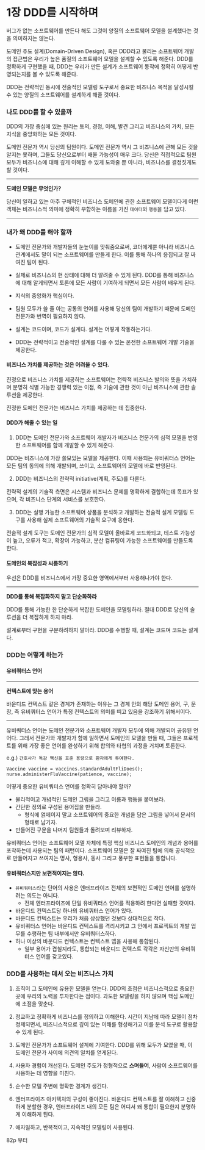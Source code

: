 # 1장 DDD를 시작하며

버그가 없는 소프트웨어를 만든다 해도 그것이 양질의 소프트웨어 모델을 설계했다는 것을 의미하지는 않는다.

도메인 주도 설계(Domain-Driven Design), 혹은 DDD라고 불리는 소프트웨어 개발의 접근법은 우리가 높은 품질의 소프트웨어 모델을 설계할 수 있도록 해준다.
DDD를 정확하게 구현했을 때, DDD는 우리가 만든 설계가 소프트웨어 동작에 정확히 어떻게 반영되는지를 볼 수 있도록 해준다.

DDD는 전략적인 동시에 전술적인 모델링 도구로서 중요한 비즈니스 목적을 달성시킬 수 있는 양질의 소프트웨어를 설계하게 해줄 것이다.

### 나도 DDD를 할 수 있을까

DDD의 가장 중심에 있는 원리는 토의, 경청, 이해, 발견 그리고 비즈니스의 가치, 모든 지식을 중앙화하는 모든 것이다.

도메인 전문가 역시 당신의 팀원이다.
도메인 전문가 역시 그 비즈니스에 관해 모든 것을 알지는 못하며, 그들도 당신으로부터 배울 가능성이 매우 크다.
당신은 직접적으로 팀원 모두가 비즈니스에 대해 깊게 이해할 수 있게 도와줄 뿐 아니라, 비즈니스를 결정짓게도 할 것이다.

---

**도메인 모델은 무엇인가?**

당신이 일하고 있는 아주 구체적인 비즈니스 도메인에 관한 소프트웨어 모델이다게
이런 객체는 비즈니스적 의미에 정확히 부합하는 이름을 가진 `데이터`와 `행동`을 담고 있다.

---

### 내가 왜 DDD를 해야 할까

- 도메인 전문가와 개발자들의 눈높이를 맞춰줌으로써, 코더에게뿐 아니라 비즈니스 관계에서도 말이 되는 소프트웨어를 만들게 한다. 이를 통해 하나의 응집되고 잘 짜여진 팀이 된다.

- 실제로 비즈니스의 현 상태에 대해 더 알려줄 수 있게 된다. DDD를 통해 비즈니스에 대해 알게되면서 토론에 모든 사람이 기여하게 되면서 모든 사람이 배우게 된다.

- 지식의 중앙화가 핵심이다.

- 팀원 모두가 쓸 줄 아는 공통의 언어를 사용해 당신의 팀이 개발하기 때문에 도메인 전문가와 번역이 필요하지 않다.

- 설계는 코드이며, 코드가 설계다. 설계는 어떻게 작동하는가다.

- DDD는 전략적이고 전술적인 설계를 다룰 수 있는 온전한 소프트웨어 개발 기술을 제공한다.

#### 비즈니스 가치를 제공하는 것은 어려울 수 있다.

진정으로 비즈니스 가치를 제공하는 소프트웨어는 전략적 비즈니스 발의와 뜻을 가치하며 분명히 식별 가능한 경쟁력 있는 이점, 즉 기술에 관한 것이 아닌 비즈니스에 관한 솔루션을 제공한다.

진정한 도메인 전문가는 비즈니스 가치를 제공하는 데 집중한다.

#### DDD가 해줄 수 있는 일

1. DDD는 도메인 전문가와 소프트웨어 개발자가 비즈니스 전문가의 심적 모델을 반영한 소프트웨어를 함께 개발할 수 있게 해준다.

DDD는 비즈니스에 가장 쓸모있는 모델을 제공한다.
이때 사용되는 유비쿼터스 언어는 모든 팀의 동의에 의해 개발되며, 쓰이고, 소프트웨어의 모델에 바로 반영된다.

2. DDD는 비즈니스의 전략적 initiative(계획, 주도)를 다룬다.

전략적 설계의 기술적 측면은 시스템과 비즈니스 문제를 명확하게 결합하는데 목표가 있으며,
각 비즈니스 단계의 서비스를 보호한다.

3. DDD는 실행 가능한 소프트웨어 상품을 분석하고 개발하는 전술적 설계 모델링 도구를 사용해 실제 소프트웨어의 기술적 요구에 응한다.

전술적 설계 도구는 도메인 전문가의 심적 모델이 올바르게 코드화되고, 테스트 가능성이 높고, 오류가 적고, 확장이 가능하고, 분산 컴퓨팅이 가능한 소프트웨어를 만들도록 한다.

#### 도메인의 복잡성과 씨름하기

우선은 DDD를 비즈니스에서 가장 중요한 영역에서부터 사용해나가야 한다.

---

**DDD를 통해 복잡화하지 말고 단순화하라**

DDD를 통해 가능한 한 단순하게 복잡한 도메인을 모델링하라.
절대 DDD로 당신의 솔루션을 더 복잡하게 하지 마라.

설계로부터 구현을 구분하려하지 말아라.
DDD를 수행할 때, 설계는 코드며 코드는 설계다.

### DDD는 어떻게 하는가

#### 유비쿼터스 언어

---

**컨텍스트에 맞는 용어**

바운디드 컨텍스트 같은 경계가 존재하는 이유는 그 경계 안의 해당 도메인 용어, 구, 문장, 즉 유비쿼터스 언어가 특정 컨텍스트의 의미를 띠고 있음을 강조하기 위해서이다.

---

유비쿼터스 언어는 도메인 전문가와 소프트웨어 개발자 모두에 의해 개발되어 공유된 언어다.
그래서 전문가와 개발자가 함께 일하면서 도메인의 모델을 만들 때, 그들은 프로젝트를 위해 가장 좋은 언어를 완성하기 위해 합의와 타협의 과정을 거치며 토론한다.

e.g.) `간호사가 독감 백신을 표준 용량으로 환자에게 투여한다.`

```
Vaccine vaccine = vaccines.standardAdultFliDoes();
nurse.administerFluVaccine(patience, vaccine);
```

어떻게 중요한 유비쿼터스 언어를 정확히 담아내야 할까?
- 물리적이고 개념적인 도메인 그림을 그리고 이름과 행동을 붙여보라.
- 간단한 정의로 구성된 용어집을 만들라.
    - 형식에 얽메이지 말고 소프트웨어의 중요한 개념을 담은 그림을 넣어서 문서의 형태로 남기자.
- 만들어진 구문을 나머지 팀원들과 돌려보며 리뷰하자.

유비쿼터스 언어는 소프트웨어 모델 자체에 특정 핵심 비즈니스 도메인의 개념과 용어를 포착하는데 사용되는 팀의 패턴이다.
소프트웨어 모델은 잘 짜여진 팀에 의해 공식적으로 만들어지고 쓰여지는 명사, 형용사, 동사 그리고 풍부한 표현들을 통합니다.

#### 유비쿼터스지만 보편적이지는 않다.

- `유비쿼터스`라는 단어의 사용은 엔터프라이즈 전체의 보편적인 도메인 언어를 설명하려는 의도는 아니다.
    - 전체 엔터프라이즈에 단일 유비쿼터스 언어를 적용하려 한다면 실패할 것이다.
- 바운디드 컨텍스트당 하나의 유비쿼터스 언어가 있다.
- 바운디드 컨텍스트는 우리가 처음 상상했던 것보다 상대적으로 작다.
- 유비쿼터스 언어는 바운디드 컨텍스트를 격리시키고 그 안에서 프로젝트의 개발 업무를 수행하는 팀 내부에서만 유비쿼터스하다.
- 하나 이상의 바운디드 컨텍스트는 컨텍스트 맵을 사용해 통합된다.
    - 일부 용어가 겹칠지라도, 통합되는 바운디드 컨텍스트 각각은 자신만의 유비쿼터스 언어를 갖고있다.

### DDD를 사용하는 데서 오는 비즈니스 가치

1. 조직이 그 도메인에 유용한 모델을 얻는다.
DDD의 초점은 비즈니스적으로 중요한 곳에 우리의 노력을 투자한다는 점이다.
과도한 모델링을 하지 않으며 핵심 도메인에 초점을 맞춘다.

2. 정교하고 정확하게 비즈니스를 정의하고 이해한다.
시간이 지남에 따라 모델이 점차 정제되면서, 비즈니스적으로 깊이 있는 이해를 형성해가고 이를 분석 도구로 활용할 수 있게 된다.

3. 도메인 전문가가 소프트웨어 설계에 기여한다.
DDD를 위해 모두가 모였을 때, 이 도메인 전문가 사이에 의견의 일치를 얻게된다.

4. 사용자 경험이 개선된다.
도메인 주도가 정형적으로 **스며들어**, 사람이 소프트웨어를 사용하는 데 영향을 미친다.

5. 순수한 모델 주변에 명확한 경계가 생긴다.

6. 엔터프라이즈 아키텍처의 구성이 좋아진다.
바운디드 컨텍스트를 잘 이해하고 신중하게 분할한 경우, 엔터프라이즈 내의 모든 팀은 어디서 왜 통합이 필요한지 분명하게 이해하게 된다.

7. 애자일하고, 반복적이고, 지속적인 모델링이 사용된다.

82p 부터